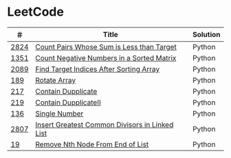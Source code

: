 # LeetCode

| ＃ | Title | Solution |
| --- | --- | --- |
| [2824](https://leetcode.com/problems/count-pairs-whose-sum-is-less-than-target/description/) | [Count Pairs Whose Sum is Less than Target](https://leetcode.com/problems/count-pairs-whose-sum-is-less-than-target/description/) | Python |
| [1351](https://leetcode.com/problems/count-negative-numbers-in-a-sorted-matrix/) | [ Count Negative Numbers in a Sorted Matrix](https://leetcode.com/problems/count-negative-numbers-in-a-sorted-matrix/) | Python |
| [2089](https://leetcode.com/problems/find-target-indices-after-sorting-array/solutions/5078996/python-simple-solution/) | [ Find Target Indices After Sorting Array](https://leetcode.com/problems/find-target-indices-after-sorting-array/solutions/5078996/python-simple-solution/) | Python |
| [189](https://leetcode.com/problems/rotate-array/solutions/5091414/python-solution/) | [ Rotate Array ](https://leetcode.com/problems/rotate-array/solutions/5091414/python-solution/) | Python |
| [217](https://leetcode.com/problems/contains-duplicate/solutions/5093546/python-one-line-solution/) | [ Contain Dupplicate ](https://leetcode.com/problems/contains-duplicate/solutions/5093546/python-one-line-solution/) | Python |
| [219](https://leetcode.com/problems/contains-duplicate-ii/solutions/5093567/python-hash-table-solution/) | [ Contain DupplicateⅡ ](https://leetcode.com/problems/contains-duplicate-ii/solutions/5093567/python-hash-table-solution/) | Python |
| [136](https://leetcode.com/problems/single-number/solutions/5105474/python-simple-solution/) | [ Single Number ](https://leetcode.com/problems/single-number/solutions/5105474/python-simple-solution/) | Python |
| [2807](https://leetcode.com/problems/insert-greatest-common-divisors-in-linked-list/solutions/5105583/python-solution/) | [ Insert Greatest Common Divisors in Linked List ](https://leetcode.com/problems/insert-greatest-common-divisors-in-linked-list/solutions/5105583/python-solution/) | Python |
| [19](https://leetcode.com/problems/remove-nth-node-from-end-of-list/solutions/5105677/python-solution/) | [ Remove Nth Node From End of List ](https://leetcode.com/problems/remove-nth-node-from-end-of-list/solutions/5105677/python-solution/) | Python |
